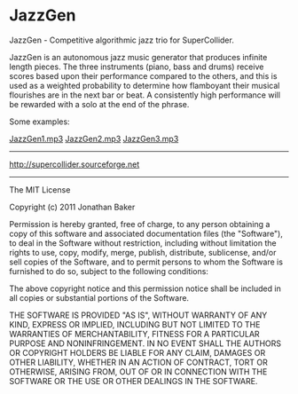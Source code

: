 JazzGen
=======

JazzGen - Competitive algorithmic jazz trio for SuperCollider.

JazzGen is an autonomous jazz music generator that produces infinite length pieces. The three instruments (piano, bass and drums) receive scores based upon their performance compared to the others, and this is used as a weighted probability to determine how flamboyant their musical flourishes are in the next bar or beat. A consistently high performance will be rewarded with a solo at the end of the phrase. 

Some examples:

<a href="http://www.jonny-baker.com/resources/audio/JazzGen1.mp3">JazzGen1.mp3</a> <a href="http://www.jonny-baker.com/resources/audio/JazzGen2.mp3">JazzGen2.mp3</a> <a href="http://www.jonny-baker.com/resources/audio/JazzGen3.mp3">JazzGen3.mp3</a> 

----------------------------------------------------------------------------------------------
<a href="http://supercollider.sourceforge.net/">http://supercollider.sourceforge.net</a>

-------------------------------------------------------------------------------------------

The MIT License

Copyright (c) 2011 Jonathan Baker

Permission is hereby granted, free of charge, to any person obtaining a copy
of this software and associated documentation files (the "Software"), to deal
in the Software without restriction, including without limitation the rights
to use, copy, modify, merge, publish, distribute, sublicense, and/or sell
copies of the Software, and to permit persons to whom the Software is
furnished to do so, subject to the following conditions:

The above copyright notice and this permission notice shall be included in
all copies or substantial portions of the Software.

THE SOFTWARE IS PROVIDED "AS IS", WITHOUT WARRANTY OF ANY KIND, EXPRESS OR
IMPLIED, INCLUDING BUT NOT LIMITED TO THE WARRANTIES OF MERCHANTABILITY,
FITNESS FOR A PARTICULAR PURPOSE AND NONINFRINGEMENT. IN NO EVENT SHALL THE
AUTHORS OR COPYRIGHT HOLDERS BE LIABLE FOR ANY CLAIM, DAMAGES OR OTHER
LIABILITY, WHETHER IN AN ACTION OF CONTRACT, TORT OR OTHERWISE, ARISING FROM,
OUT OF OR IN CONNECTION WITH THE SOFTWARE OR THE USE OR OTHER DEALINGS IN
THE SOFTWARE.
